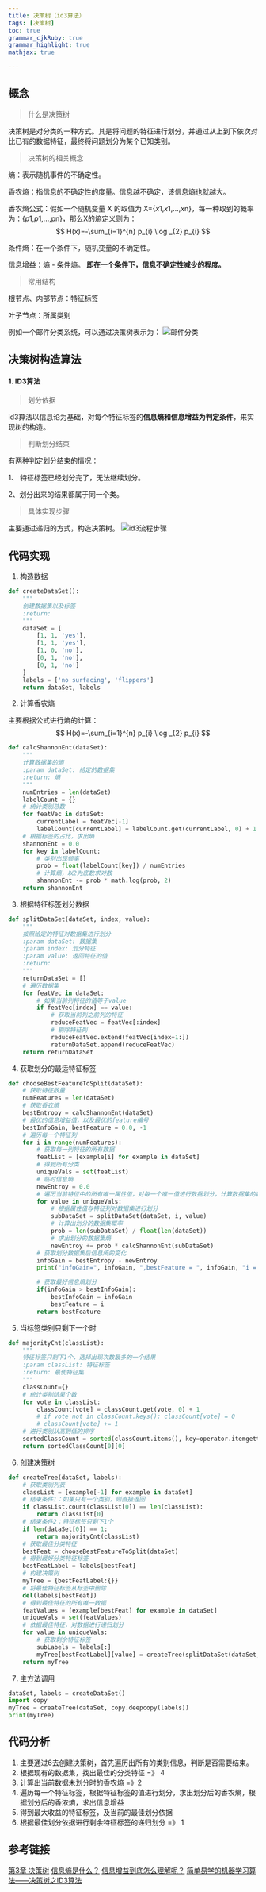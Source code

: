 ```yaml
---
title: 决策树（id3算法）
tags: [决策树]
toc: true
grammar_cjkRuby: true
grammar_highlight: true
mathjax: true

---
```



## 概念

> 什么是决策树

决策树是对分类的一种方式。其是将问题的特征进行划分，并通过从上到下依次对比已有的数据特征，最终将问题划分为某个已知类别。

<!--more-->
> 决策树的相关概念

熵：表示随机事件的不确定性。

香农熵：指信息的不确定性的度量。信息越不确定，该信息熵也就越大。

香农熵公式：假如一个随机变量 X 的取值为 X={*x*1,*x*1,...,*x*n}，每一种取到的概率为：{*p*1,*p*1,...,pn}，那么X的熵定义则为：
$$
H(x)=-\sum_{i=1}^{n} p_{i} \log _{2} p_{i}
$$


条件熵：在一个条件下，随机变量的不确定性。

信息增益：熵 - 条件熵。 **即在一个条件下，信息不确定性减少的程度。**

> 常用结构

根节点、内部节点：特征标签

叶子节点：所属类别

例如一个邮件分类系统，可以通过决策树表示为：
![邮件分类](/img/决策树-流程图.jpg)





##  决策树构造算法

#### 1. ID3算法

> 划分依据

id3算法以信息论为基础，对每个特征标签的**信息熵和信息增益为判定条件**，来实现树的构造。

> 判断划分结束

有两种判定划分结束的情况：

1、 特征标签已经划分完了，无法继续划分。

2、划分出来的结果都属于同一个类。


> 具体实现步骤

主要通过递归的方式，构造决策树。
![id3流程步骤](/img/20140605135958281.jpg)


## 代码实现

1. 构造数据
```python
def createDataSet():
    """
    创建数据集以及标签
    :return:
    """
    dataSet = [
        [1, 1, 'yes'],
        [1, 1, 'yes'],
        [1, 0, 'no'],
        [0, 1, 'no'],
        [0, 1, 'no']
    ]
    labels = ['no surfacing', 'flippers']
    return dataSet, labels
```

2. 计算香农熵

主要根据公式进行熵的计算：
$$
H(x)=-\sum_{i=1}^{n} p_{i} \log _{2} p_{i}
$$


```python
def calcShannonEnt(dataSet):
    """
    计算数据集的熵
    :param dataSet: 给定的数据集
    :return: 熵
    """
    numEntries = len(dataSet)
    labelCount = {}
    # 统计类别总数
    for featVec in dataSet:
        currentLabel = featVec[-1]
        labelCount[currentLabel] = labelCount.get(currentLabel, 0) + 1
    # 根据标签的占比，求出熵
    shannonEnt = 0.0
    for key in labelCount:
        # 类别出现频率
        prob = float(labelCount[key]) / numEntries
        # 计算熵，以2为底数求对数
        shannonEnt -= prob * math.log(prob, 2)
    return shannonEnt
```


3. 根据特征标签划分数据
```python
def splitDataSet(dataSet, index, value):
    """
    按照给定的特征对数据集进行划分
    :param dataSet: 数据集
    :param index: 划分特征
    :param value: 返回特征的值
    :return:
    """
    returnDataSet = []
    # 遍历数据集
    for featVec in dataSet:
        # 如果当前列特征的值等于value
        if featVec[index] == value:
            # 获取当前列之前列的特征
            reduceFeatVec = featVec[:index]
            # 剔除特征列
            reduceFeatVec.extend(featVec[index+1:])
            returnDataSet.append(reduceFeatVec)
    return returnDataSet
```

4. 获取划分的最适特征标签
```python
def chooseBestFeatureToSplit(dataSet):
    # 获取特征数量
    numFeatures = len(dataSet)
    # 获取香农熵
    bestEntropy = calcShannonEnt(dataSet)
    # 最优的信息增益值，以及最优的feature编号
    bestInfoGain, bestFeature = 0.0, -1
    # 遍历每一个特征列
    for i in range(numFeatures):
        # 获取每一列特征的所有数据
        featList = [example[i] for example in dataSet]
        # 得到所有分类
        uniqueVals = set(featList)
        # 临时信息熵
        newEntroy = 0.0
        # 遍历当前特征中的所有唯一属性值，对每一个唯一值进行数据划分，计算数据集的新熵值，并对所有唯一特征得到的熵求和
        for value in uniqueVals:
            # 根据属性值与特征列对数据集进行划分
            subDataSet = splitDataSet(dataSet, i, value)
            # 计算出划分的数据集概率
            prob = len(subDataSet) / float(len(dataSet))
            # 求出划分的数据集熵
            newEntroy += prob * calcShannonEnt(subDataSet)
        # 获取划分数据集后信息熵的变化
        infoGain = bestEntropy - newEntroy
        print("infoGain=", infoGain, ",bestFeature = ", infoGain, "i = ", i, "bestEntropy = ", bestEntropy, " newEntroy = ", newEntroy)

        # 获取最好信息熵划分
        if(infoGain > bestInfoGain):
            bestInfoGain = infoGain
            bestFeature = i
        return bestFeature
```

5. 当标签类别只剩下一个时
```python
def majorityCnt(classList):
    """
    特征标签只剩下1个，选择出现次数最多的一个结果
    :param classList: 特征标签
    :return: 最优特征集
    """
    classCount={}
    # 统计类别结果个数
    for vote in classList:
        classCount[vote] = classCount.get(vote, 0) + 1
        # if vote not in classCount.keys(): classCount[vote] = 0
        # classCount[vote] += 1
    # 进行类别从高到低的排序
    sortedClassCount = sorted(classCount.items(), key=operator.itemgetter(1), reverse=True)
    return sortedClassCount[0][0]
```

6. 创建决策树
```python
def createTree(dataSet, labels):
    # 获取类别列表
    classList = [example[-1] for example in dataSet]
    # 结束条件1：如果只有一个类别，则直接返回
    if classList.count(classList[0]) == len(classList):
        return classList[0]
    # 结束条件2：特征标签只剩下1个
    if len(dataSet[0]) == 1:
        return majorityCnt(classList)
    # 获取最佳分类特征
    bestFeat = chooseBestFeatureToSplit(dataSet)
    # 得到最好分类特征标签
    bestFeatLabel = labels[bestFeat]
    # 构建决策树
    myTree = {bestFeatLabel:{}}
    # 将最佳特征标签从标签中删除
    del(labels[bestFeat])
    # 得到最佳特征的所有唯一数据
    featValues = [example[bestFeat] for example in dataSet]
    uniqueVals = set(featValues)
    # 依据最佳特征，对数据进行递归划分
    for value in uniqueVals:
    	# 获取剩余特征标签
        subLabels = labels[:]
        myTree[bestFeatLabel][value] = createTree(splitDataSet(dataSet, bestFeat, value), subLabels)
    return myTree
```

7. 主方法调用
```python
dataSet, labels = createDataSet()
import copy
myTree = createTree(dataSet, copy.deepcopy(labels))
print(myTree)
```

## 代码分析

1. 主要通过6去创建决策树，首先遍历出所有的类别信息，判断是否需要结束。
2. 根据现有的数据集，找出最佳的分类特征 =》 4
3. 计算出当前数据未划分时的香农熵 =》2
4. 遍历每一个特征标签，根据特征标签的值进行划分，求出划分后的香农熵，根据划分后的香浓熵，求出信息增益
5. 得到最大收益的特征标签，及当前的最佳划分依据
6. 根据最佳划分依据进行剩余特征标签的递归划分 =》 1

## 参考链接

[第3章 决策树](https://github.com/apachecn/AiLearning/blob/master/docs/ml/3.%E5%86%B3%E7%AD%96%E6%A0%91.md) 
[信息熵是什么？](https://www.zhihu.com/question/22178202)
[信息增益到底怎么理解呢？](https://www.zhihu.com/question/22104055)
[简单易学的机器学习算法——决策树之ID3算法](https://blog.csdn.net/google19890102/article/details/28611225)